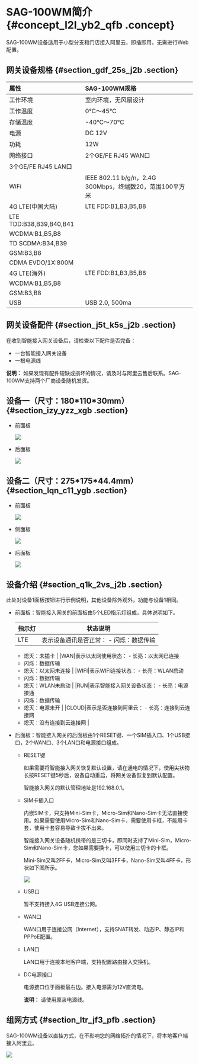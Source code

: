 # SAG-100WM简介 {#concept_l2l_yb2_qfb .concept}

SAG-100WM设备适用于小型分支和门店接入阿里云，即插即用，无需进行Web配置。

## 网关设备规格 {#section_gdf_25s_j2b .section}

|属性|SAG-100WM规格|
|:-|:----------|
|工作环境|室内环境，无风扇设计|
|工作温度|0℃～45℃|
|存储温度|-40℃～70℃|
|电源|DC 12V|
|功耗|12W|
|网络接口|2个GE/FE RJ45 WAN口|
|3个GE/FE RJ45 LAN口|
|WiFi|IEEE 802.11 b/g/n，2.4G 300Mbps，终端数20，范围100平方米|
|4G LTE\(中国大陆\)|LTE FDD:B1,B3,B5,B8|
|LTE TDD:B38,B39,B40,B41|
|WCDMA:B1,B5,B8|
|TD SCDMA:B34,B39|
|GSM:B3,B8|
|CDMA EVDO/1X:800M|
|4G LTE\(海外\)|LTE FDD:B1,B3,B5,B8|
|WCDMA:B1,B5,B8|
|GSM:B3,B8|
|USB|USB 2.0, 500ma|

## 网关设备配件 {#section_j5t_k5s_j2b .section}

在收到智能接入网关设备后，请检查以下配件是否完备：

-   一台智能接入网关设备
-   一根电源线

**说明：** 如果发现有配件短缺或损坏的情况，请及时与阿里云售后联系。SAG-100WM支持两个厂商设备随机发货。

## 设备一（尺寸：180\*110\*30mm） {#section_izy_yzz_xgb .section}

-   前面板

    ![](http://static-aliyun-doc.oss-cn-hangzhou.aliyuncs.com/assets/img/40483/156527060921278_zh-CN.png)

-   后面板

    ![](http://static-aliyun-doc.oss-cn-hangzhou.aliyuncs.com/assets/img/40483/156527060921279_zh-CN.png)


## 设备二（尺寸：275\*175\*44.4mm） {#section_lqn_c11_ygb .section}

-   前面板

    ![](http://static-aliyun-doc.oss-cn-hangzhou.aliyuncs.com/assets/img/40483/156527060939754_zh-CN.png)

-   侧面板

    ![](http://static-aliyun-doc.oss-cn-hangzhou.aliyuncs.com/assets/img/40483/156527060939755_zh-CN.png)

-   后面板

    ![](http://static-aliyun-doc.oss-cn-hangzhou.aliyuncs.com/assets/img/40483/156527060939756_zh-CN.png)


## 设备介绍 {#section_q1k_2vs_j2b .section}

此处对设备1面板按钮进行示例说明，其他设备除外观外，功能与设备1相同。

-   前面板：智能接入网关的前面板由5个LED指示灯组成，具体说明如下。

    |指示灯|状态说明|
    |---|----|
    |LTE|表示设备通讯是否正常：     -   闪烁：数据传输
    -   熄灭：未插卡
 |
    |WAN|表示以太网使用状态：     -   长亮：以太网已连接
    -   闪烁：数据传输
    -   熄灭：以太网未连接
 |
    |WIFI|表示WIFI连接状态：     -   长亮：WLAN启动
    -   闪烁：数据传输
    -   熄灭：WLAN未启动
 |
    |RUN|表示智能接入网关设备状态：     -   长亮：电源接通
    -   闪烁：数据传输
    -   熄灭：电源未开
 |
    |CLOUD|表示是否连接到阿里云：     -   长亮：连接到云连接网
    -   熄灭：没有连接到云连接网
 |

-   后面板：智能接入网关的后面板由1个RESET键、一个SIM插入口、1个USB接口，2个WAN口、3个LAN口和电源接口组成。
    -   RESET键

        如果需要将智能接入网关恢复默认设置，请在通电的情况下，使用尖状物长按RESET键5秒后，设备自动重启，将网关设备恢复到默认配置。

        智能接入网关的默认管理地址是192.168.0.1。

    -   SIM卡插入口

        内嵌SIM卡，只支持Mini-Sim卡，Micro-Sim和Nano-Sim卡无法直接使用。如果需要使用Micro-Sim和Nano-Sim卡，需要使用卡框，不能用卡套，使用卡套容易导致卡拔不出来。

        智能接入网关设备随机携带的是三切卡，即同时支持了Mini-Sim，Micro-Sim和Nano-Sim卡，您如果需要换卡，可以使用三切卡的卡框。

        Mini-Sim又叫2FF卡，Micro-Sim又叫3FF卡，Nano-Sim又叫4FF卡，形状如下图所示。

        ![](http://static-aliyun-doc.oss-cn-hangzhou.aliyuncs.com/assets/img/40483/156527060952693_zh-CN.png)

    -   USB口

        暂不支持接入4G USB连接公网。

    -   WAN口

        WAN口用于连接公网（Internet），支持SNAT转发、动态IP、静态IP和PPPoE配置。

    -   LAN口

        LAN口用于连接本地客户端，支持配置路由接入交换机。

    -   DC电源接口

        电源接口位于面板最右边。接入电源需为12V直流电。

        **说明：** 请使用原装电源线。


## 组网方式 {#section_ltr_jf3_pfb .section}

SAG-100WM设备以直挂方式，在不影响您的网络拓扑的情况下，将本地客户端接入阿里云。

![](http://static-aliyun-doc.oss-cn-hangzhou.aliyuncs.com/assets/img/24578/156527060921205_zh-CN.png)

